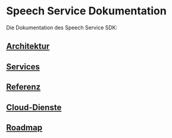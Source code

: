 # Speech Service Dokumentation

Die Dokumentation des Speech Service SDK:

## [Architektur](./design/service/ServiceDesign.md)

## [Services](./packages/ServiceList.md)

## [Referenz](./api/index.html)

## [Cloud-Dienste](./packages/CloudList.md)

## [Roadmap](./roadmap/Roadmap-2021.md)
